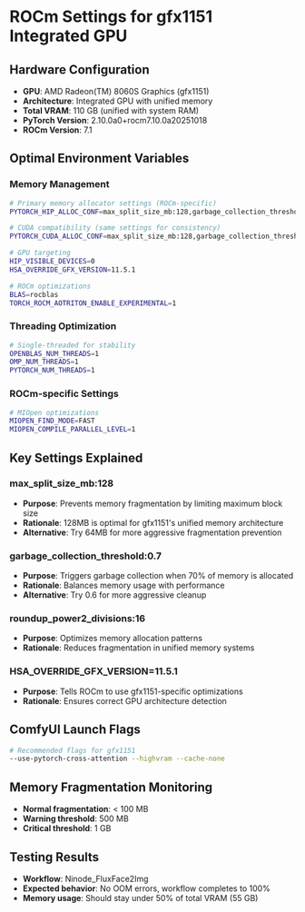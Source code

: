 # ROCm Settings for gfx1151 Integrated GPU

## Hardware Configuration
- **GPU**: AMD Radeon(TM) 8060S Graphics (gfx1151)
- **Architecture**: Integrated GPU with unified memory
- **Total VRAM**: 110 GB (unified with system RAM)
- **PyTorch Version**: 2.10.0a0+rocm7.10.0a20251018
- **ROCm Version**: 7.1

## Optimal Environment Variables

### Memory Management
```bash
# Primary memory allocator settings (ROCm-specific)
PYTORCH_HIP_ALLOC_CONF=max_split_size_mb:128,garbage_collection_threshold:0.7,roundup_power2_divisions:16

# CUDA compatibility (same settings for consistency)
PYTORCH_CUDA_ALLOC_CONF=max_split_size_mb:128,garbage_collection_threshold:0.7,roundup_power2_divisions:16

# GPU targeting
HIP_VISIBLE_DEVICES=0
HSA_OVERRIDE_GFX_VERSION=11.5.1

# ROCm optimizations
BLAS=rocblas
TORCH_ROCM_AOTRITON_ENABLE_EXPERIMENTAL=1
```

### Threading Optimization
```bash
# Single-threaded for stability
OPENBLAS_NUM_THREADS=1
OMP_NUM_THREADS=1
PYTORCH_NUM_THREADS=1
```

### ROCm-specific Settings
```bash
# MIOpen optimizations
MIOPEN_FIND_MODE=FAST
MIOPEN_COMPILE_PARALLEL_LEVEL=1
```

## Key Settings Explained

### max_split_size_mb:128
- **Purpose**: Prevents memory fragmentation by limiting maximum block size
- **Rationale**: 128MB is optimal for gfx1151's unified memory architecture
- **Alternative**: Try 64MB for more aggressive fragmentation prevention

### garbage_collection_threshold:0.7
- **Purpose**: Triggers garbage collection when 70% of memory is allocated
- **Rationale**: Balances memory usage with performance
- **Alternative**: Try 0.6 for more aggressive cleanup

### roundup_power2_divisions:16
- **Purpose**: Optimizes memory allocation patterns
- **Rationale**: Reduces fragmentation in unified memory systems

### HSA_OVERRIDE_GFX_VERSION=11.5.1
- **Purpose**: Tells ROCm to use gfx1151-specific optimizations
- **Rationale**: Ensures correct GPU architecture detection

## ComfyUI Launch Flags
```bash
# Recommended flags for gfx1151
--use-pytorch-cross-attention --highvram --cache-none
```

## Memory Fragmentation Monitoring
- **Normal fragmentation**: < 100 MB
- **Warning threshold**: 500 MB
- **Critical threshold**: 1 GB

## Testing Results
- **Workflow**: Ninode_FluxFace2Img
- **Expected behavior**: No OOM errors, workflow completes to 100%
- **Memory usage**: Should stay under 50% of total VRAM (55 GB)



